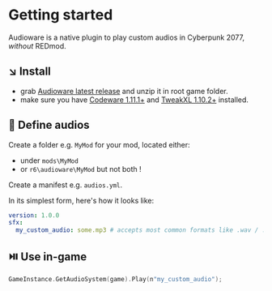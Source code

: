 # Getting started

Audioware is a native plugin to play custom audios in Cyberpunk 2077, *without* REDmod.

## ↘️ Install

- grab [Audioware latest release](https://github.com/cyb3rpsych0s1s/audioware/releases/latest) and unzip it in root game folder.
- make sure you have [Codeware 1.11.1+](https://github.com/psiberx/cp2077-codeware/releases) and [TweakXL 1.10.2+](https://github.com/psiberx/cp2077-tweak-xl/releases) installed.

## 📄 Define audios

Create a folder e.g. `MyMod` for your mod, located either:
- under `mods\MyMod`
- or `r6\audioware\MyMod`
but not both !

Create a manifest e.g. `audios.yml`.
    
In its simplest form, here's how it looks like:
```yml
version: 1.0.0
sfx:
  my_custom_audio: some.mp3 # accepts most common formats like .wav / .ogg / etc
```

## ⏯️ Use in-game

```swift
GameInstance.GetAudioSystem(game).Play(n"my_custom_audio");
```
